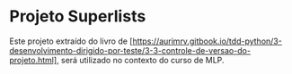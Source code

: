 # Projeto Superlists

Este projeto extraído do livro de [https://aurimrv.gitbook.io/tdd-python/3-desenvolvimento-dirigido-por-teste/3-3-controle-de-versao-do-projeto.html],
será utilizado no contexto do curso de MLP.
